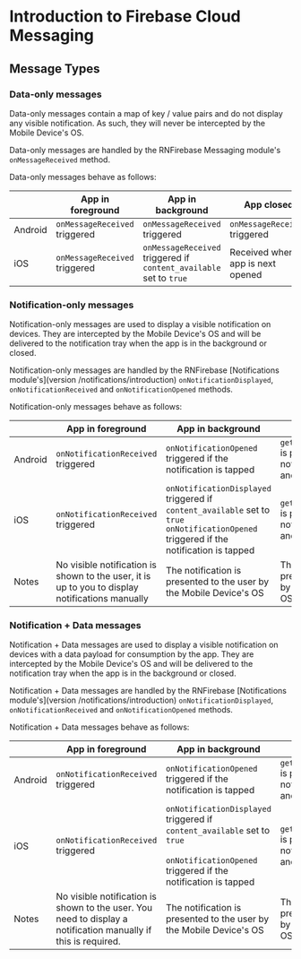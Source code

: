 # Introduction to Firebase Cloud Messaging

## Message Types

### Data-only messages

Data-only messages contain a map of key / value pairs and do not display any visible notification. As such, they will never be intercepted by the Mobile Device's OS.

Data-only messages are handled by the RNFirebase Messaging module's `onMessageReceived` method.

Data-only messages behave as follows:

|         | App in foreground           | App in background            | App closed |
| ------- | --------------------------- | ---------------------------- | -----------|
| Android | `onMessageReceived` triggered | `onMessageReceived` triggered  | `onMessageReceived` triggered |
| iOS     | `onMessageReceived` triggered | `onMessageReceived` triggered if `content_available` set to `true` | Received when app is next opened |


### Notification-only messages

Notification-only messages are used to display a visible notification on devices. They are intercepted by the Mobile Device's OS and will be delivered to the notification tray when the app is in the background or closed.

Notification-only messages are handled by the RNFirebase [Notifications module's](version /notifications/introduction) `onNotificationDisplayed`, `onNotificationReceived` and `onNotificationOpened` methods.

Notification-only messages behave as follows:

|         | App in foreground           | App in background            | App closed |
| ------- | --------------------------- | ---------------------------- | -----------|
| Android | `onNotificationReceived` triggered | `onNotificationOpened` triggered if the notification is tapped | `getInitialNotification` is populated if the notification is tapped and opens the app |
| iOS     | `onNotificationReceived` triggered | `onNotificationDisplayed` triggered if `content_available` set to `true` <br />`onNotificationOpened` triggered if the notification is tapped | `getInitialNotification` is populated if the notification is tapped and opens the app |
| Notes   | No visible notification is shown to the user, it is up to you to display notifications manually | The notification is presented to the user by the Mobile Device's OS | The notification is presented to the user by the Mobile Device's OS |

### Notification + Data messages

Notification + Data messages are used to display a visible notification on devices with a data payload for consumption by the app. They are intercepted by the Mobile Device's OS and will be delivered to the notification tray when the app is in the background or closed.

Notification + Data messages are handled by the RNFirebase [Notifications module's](version /notifications/introduction) `onNotificationDisplayed`, `onNotificationReceived` and `onNotificationOpened` methods.

Notification + Data messages behave as follows:

|         | App in foreground           | App in background            | App closed |
| ------- | --------------------------- | ---------------------------- | -----------|
| Android | `onNotificationReceived` triggered | `onNotificationOpened` triggered if the notification is tapped | `getInitialNotification` is populated if the notification is tapped and opens the app |
| iOS     | `onNotificationReceived` triggered | `onNotificationDisplayed` triggered if `content_available` set to `true` <br /><br />`onNotificationOpened` triggered if the notification is tapped | `getInitialNotification` is populated if the notification is tapped and opens the app |
| Notes   | No visible notification is shown to the user. You need to display a notification manually if this is required. | The notification is presented to the user by the Mobile Device's OS | The notification is presented to the user by the Mobile Device's OS |